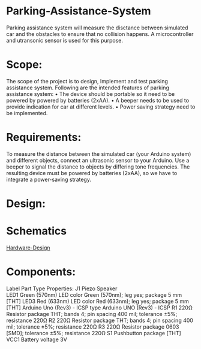 # Parking-Assistance-System
Parking assistance system will measure the disctance between simulated car and the obstacles to ensure that no collision happens. A microcontroller and utransonic sensor is used for this purpose.

# Scope:
The scope of the project is to design, Implement and test parking assistance system. Following are the intended features of parking assistance system:
•	The device should be portable so it need to be powered by powered by batteries (2xAA). 
•	A beeper needs to be used to provide indication for car at different levels.
•	Power saving strategy need to be implemented. 

# Requirements:
To measure the distance between the simulated car (your Arduino system) and different objects, connect an ultrasonic sensor to your Arduino. Use a beeper to signal the distance to objects by differing tone frequencies. The resulting device must be powered by batteries (2xAA), so we have to integrate a power-saving strategy.

# Design:

# Schematics
[Hardware-Design](https://github.com/zuhadmahmood/Parking-Assistance-System/blob/4d1b3b45c1abd84099336fd3032561cdc3aa21fa/Images/Scmentics%20Final.jpg)

# Components:
Label	Part Type	Properties:
J1	Piezo Speaker	
LED1	Green (570nm) LED	color Green (570nm); leg yes; package 5 mm [THT]
LED3	Red (633nm) LED	color Red (633nm); leg yes; package 5 mm [THT]
Arduino Uno (Rev3) - ICSP	type Arduino UNO (Rev3) - ICSP
R1	220Ω Resistor	package THT; bands 4; pin spacing 400 mil; tolerance ±5%; resistance 220Ω
R2	220Ω Resistor	package THT; bands 4; pin spacing 400 mil; tolerance ±5%; resistance 220Ω
R3	220Ω Resistor	package 0603 [SMD]; tolerance ±5%; resistance 220Ω
S1	Pushbutton	package [THT]
VCC1	Battery	voltage 3V
